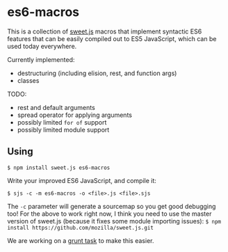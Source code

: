 
# es6-macros

This is a collection of [sweet.js](http://sweetjs.org/) macros that
implement syntactic ES6 features that can be easily compiled out to
ES5 JavaScript, which can be used today everywhere.

Currently implemented:

* destructuring (including elision, rest, and function args)
* classes

TODO:

* rest and default arguments
* spread operator for applying arguments
* possibly limited `for of` support
* possibly limited module support

## Using

```
$ npm install sweet.js es6-macros
```

Write your improved ES6 JavaScript, and compile it:

```
$ sjs -c -m es6-macros -o <file>.js <file>.sjs
```

The `-c` parameter will generate a sourcemap so you get good debugging
too! For the above to work right now, I think you need to use the
master version of sweet.js (because it fixes some module importing
issues): `$ npm install https://github.com/mozilla/sweet.js.git`

We are working on a [grunt
task](https://github.com/jlongster/grunt-sweet.js) to make this
easier.
